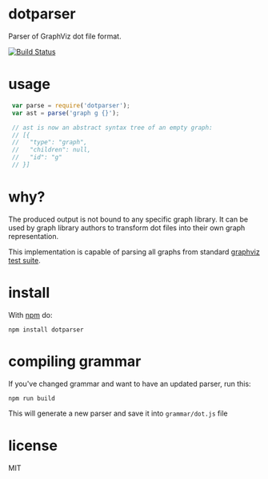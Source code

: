 # dotparser

Parser of GraphViz dot file format.

[![Build Status](https://travis-ci.org/anvaka/dotparser.svg)](https://travis-ci.org/anvaka/dotparser)

# usage

``` js
 var parse = require('dotparser');
 var ast = parse('graph g {}');

 // ast is now an abstract syntax tree of an empty graph:
 // [{
 //   "type": "graph",
 //   "children": null,
 //   "id": "g"
 // }]
```

# why?

The produced output is not bound to any specific graph library. It can be used
by graph library authors to transform dot files into their own graph representation.

This implementation is capable of parsing all graphs from standard [graphviz test suite](https://github.com/ellson/graphviz/tree/master/rtest/graphs).

# install

With [npm](https://npmjs.org) do:

```
npm install dotparser
```

# compiling grammar

If you've changed grammar and want to have an updated parser, run this:

```
npm run build
```

This will generate a new parser and save it into `grammar/dot.js` file

# license

MIT
